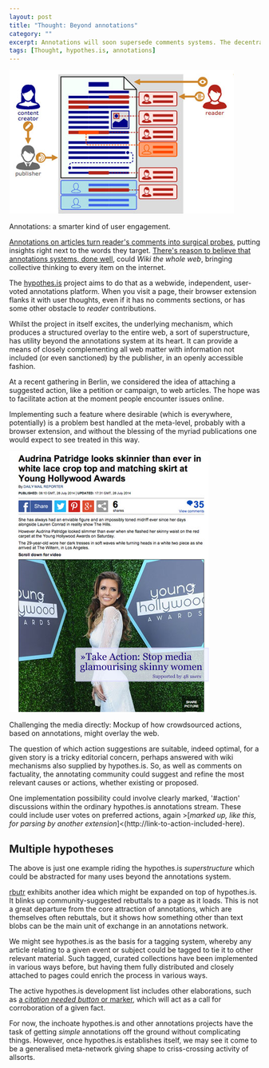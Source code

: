 ```yaml
---
layout: post
title: "Thought: Beyond annotations"
category: ""
excerpt: Annotations will soon supersede comments systems. The decentralized implementation also offers novel applications to further enrich the web as we know it.
tags: [Thought, hypothes.is, annotations]
---
```


<div class="image-right-box large"><a href="http://www.w3.org/2014/annotation/diagrams/annotation-architecture.svg"><img class="image-right" src='/images/annotations-w3c.jpg'></a>
	<p>Annotations: a smarter kind of user engagement.</p>
</div>

<a href="http://www.w3.org/2014/annotation/diagrams/annotation-architecture.svg">Annotations on articles turn reader's comments into surgical probes</a>, putting insights right next to the words they target. <a href="http://storyk.it/annotations-for-better-facts/">There's reason to believe that annotations systems, done well</a>, could <em>Wiki the whole web</em>, bringing collective thinking to every item on the internet.

The <a href="http://hypothes.is">hypothes.is</a> project aims to do that as a webwide, independent, user-voted annotations platform. When you visit a page, their browser extension flanks it with user thoughts, even if it has no comments sections, or has some other obstacle to <em>reader</em> contributions.

<!-- <div class="image-right-box large"><a href="http://www.w3.org/2014/annotation/diagrams/annotation-architecture.svg"><img class="image-right" src='/images/hopehamper.jpg'></a>
	<p>The annotations <em>superstructure</em>: every URL accompanied by annotations and more.</p>
</div> -->

Whilst the project in itself excites, the underlying mechanism, which produces a structured overlay to the entire web, a sort of superstructure, has utility beyond the annotations system at its heart. It can provide a means of closely complementing all web matter with information not included (or even sanctioned) by the publisher, in an openly accessible fashion.

At a recent gathering in Berlin, we considered the idea of attaching a suggested action, like a petition or campaign, to web articles. The hope was to facilitate action at the moment people encounter issues online.

Implementing such a feature where desirable (which is everywhere, potentially) is a problem best handled at the meta-level, probably with a browser extension, and without the blessing of the myriad publications one would expect to see treated in this way.

<div class="image-right-box large"><img class="image-right" src='/images/annotations-actions.jpg'>
	<p>Challenging the media directly: Mockup of how crowdsourced actions, based on annotations, might overlay the web.</p>
</div>

The question of which action suggestions are suitable, indeed optimal, for a given story is a tricky editorial concern, perhaps answered with wiki mechanisms also supplied by hypothes.is. So, as well as comments on factuality, the annotating community could suggest and refine the most relevant causes or actions, whether existing or proposed.

One implementation possibility could involve clearly marked, '#action' discussions within the ordinary hypothes.is annotations stream. These could include user votes on preferred actions, again >[<em>marked up, like this, for parsing by another extension</em>]<(http://link-to-action-included-here).

Multiple hypotheses
-------------------

The above is just one example riding the hypothes.is *superstructure* which could be abstracted for many uses beyond the annotations system.

<a href="www.rbutr.com">rbutr</a> exhibits another idea which might be expanded on top of hypothes.is. It blinks up community-suggested rebuttals to a page as it loads. This is not a great departure from the core attraction of annotations, which are themselves often rebuttals, but it shows how something other than text blobs can be the main unit of exchange in an annotations network.

We might see hypothes.is as the basis for a tagging system, whereby any article relating to a given event or subject could be tagged to tie it to other relevant material. Such tagged, curated collections have been implemented in various ways before, but having them fully distributed and closely attached to pages could enrich the process in various ways.

The active hypothes.is development list includes other elaborations, such as <a href="http://list.hypothes.is/archive/dev/2014-06/0000027.html">a <em>citation needed button</em> or marker</a>, which will act as a call for corroboration of a given fact.

For now, the inchoate hypothes.is and other annotations projects have the task of getting <em>simple</em> annotations off the ground without complicating things. However, once hypothes.is establishes itself, we may see it come to be a generalised meta-network giving shape to criss-crossing activity of allsorts.